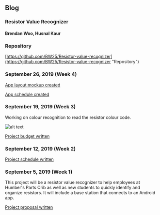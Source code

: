 ## Blog
### Resistor Value Recognizer
#### Brendan Woo, Husnal Kaur


### Repository
[https://github.com/BW25/Resistor-value-recognizer](https://github.com/BW25/Resistor-value-recognizer "Repository")

### September 26, 2019 (Week 4)
[App layout mockup created](https://github.com/BW25/Resistor-value-recognizer/blob/master/documentation/Software%20(Ceng%20319)/Ceng%20319%20App%20mockup%20BWoo%20HKaur.pdf "App Mockup")

[App schedule created](https://github.com/BW25/Resistor-value-recognizer/blob/master/documentation/Software%20(Ceng%20319)/Ceng319%20Project%20Schedule%20Husnal%20Brendan.pdf "App schedule")

### September 19, 2019 (Week 3)
Working on colour recognition to read the resistor colour code.

![alt text](https://github.com/BW25/Resistor-value-recognizer/blob/master/images/Colour%20Recognition.PNG "Colour Recognition")

[Project budget written](https://github.com/BW25/Resistor-value-recognizer/blob/master/documentation/Ceng317%20Budget%20BWoo%202019.xlsx "Budget")

### September 12, 2019 (Week 2)
[Project schedule written](https://github.com/BW25/Resistor-value-recognizer/blob/master/documentation/Ceng317%20Project%20Schedule%20BWoo.png "Schedule")

### September 5, 2019 (Week 1)
This project will be a resistor value recognizer to help employees at Humber's Parts Crib as well as new students to quickly identify and organize resistors. It will include a base station that connects to an Android app.

[Project proposal written](https://github.com/BW25/Resistor-value-recognizer/blob/master/documentation/Ceng317_Proposal_ResistorValueRecognizer_Kaur-Woo.pdf "Proposal")
